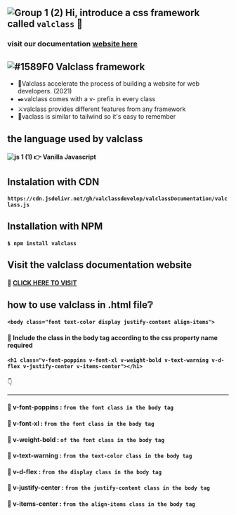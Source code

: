 ## ![Group 1 (2)](https://user-images.githubusercontent.com/79193720/124968810-281e1e00-e050-11eb-860c-2e5a29350368.png) Hi, introduce a css framework called `valclass` :call_me_hand:

### visit our documentation [website here](https://valclassui-v1.vercel.app)

## ![#1589F0](https://via.placeholder.com/15/1589F0/000000?text=+) Valclass framework
- :dash:Valclass accelerate the process of building a website for web developers. (2021)
- :black_nib:valclass comes with a v- prefix in every class
- :crossed_swords:valclass provides different features from any framework
- :magnet:vaclass is similar to tailwind so it's easy to remember

## the language used by valclass
#### ![js 1 (1)](https://user-images.githubusercontent.com/79193720/124968473-cd84c200-e04f-11eb-856d-b26cd2600241.png) :point_right: Vanilla Javascript

## Instalation with CDN
#### `https://cdn.jsdelivr.net/gh/valclassdevelop/valclassDocumentation/valclass.js`

## Installation with NPM
#### `$ npm install valclass`

## Visit the valclass documentation website
#### :rocket: [CLICK HERE TO VISIT](https://cdn.jsdelivr.net/gh/valclassdevelop/valclassDocumentation/valclass.js)

## how to use valclass in .html file:grey_question:
#### `<body class="font text-color display justify-content align-items">`
#### :round_pushpin: Include the class in the body tag according to the css property name required

#### `<h1 class="v-font-poppins v-font-xl v-weight-bold v-text-warning v-d-flex v-justify-center v-items-center"></h1>` 

:point_down:

-------------------------

#### :electric_plug: v-font-poppins : `from the font class in the body tag`
#### :electric_plug: v-font-xl : `from the font class in the body tag`
#### :electric_plug: v-weight-bold : `of the font class in the body tag`
#### :electric_plug: v-text-warning : `from the text-color class in the body tag`
#### :electric_plug: v-d-flex : `from the display class in the body tag`
#### :electric_plug: v-justify-center : `from the justify-content class in the body tag`
#### :electric_plug: v-items-center : `from the align-items class in the body tag`
